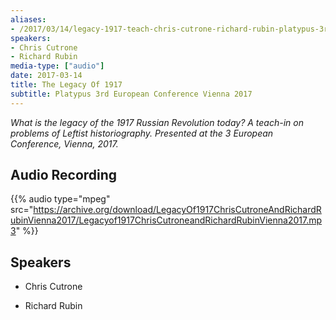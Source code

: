 ```yaml
---
aliases:
- /2017/03/14/legacy-1917-teach-chris-cutrone-richard-rubin-platypus-3rd-european-conference-vienna-2017
speakers:
- Chris Cutrone
- Richard Rubin
media-type: ["audio"]
date: 2017-03-14
title: The Legacy Of 1917
subtitle: Platypus 3rd European Conference Vienna 2017
---
```


_What is the legacy of the 1917 Russian Revolution today? A teach-in on problems of Leftist historiography. Presented at the 3 European Conference, Vienna, 2017._

## Audio Recording

{{% audio type="mpeg" src="https://archive.org/download/LegacyOf1917ChrisCutroneAndRichardRubinVienna2017/Legacyof1917ChrisCutroneandRichardRubinVienna2017.mp3" %}}

## Speakers

- Chris Cutrone

- Richard Rubin

